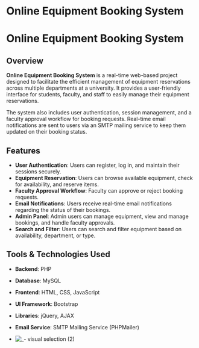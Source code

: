 # Online Equipment Booking System
# Online Equipment Booking System

## Overview

**Online Equipment Booking System** is a real-time web-based project designed to facilitate the efficient management of equipment reservations across multiple departments at a university. It provides a user-friendly interface for students, faculty, and staff to easily manage their equipment reservations. 

The system also includes user authentication, session management, and a faculty approval workflow for booking requests. Real-time email notifications are sent to users via an SMTP mailing service to keep them updated on their booking status.

## Features

- **User Authentication**: Users can register, log in, and maintain their sessions securely.
- **Equipment Reservation**: Users can browse available equipment, check for availability, and reserve items.
- **Faculty Approval Workflow**: Faculty can approve or reject booking requests.
- **Email Notifications**: Users receive real-time email notifications regarding the status of their bookings.
- **Admin Panel**: Admin users can manage equipment, view and manage bookings, and handle faculty approvals.
- **Search and Filter**: Users can search and filter equipment based on availability, department, or type.

## Tools & Technologies Used

- **Backend**: PHP
- **Database**: MySQL
- **Frontend**: HTML, CSS, JavaScript
- **UI Framework**: Bootstrap
- **Libraries**: jQuery, AJAX
- **Email Service**: SMTP Mailing Service (PHPMailer)


- ![_- visual selection (2)](https://github.com/user-attachments/assets/ad85a352-eec0-4ad1-bc3f-1a440aad376c)


